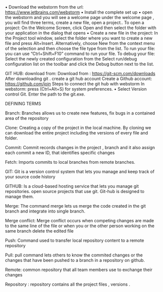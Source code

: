 •	Download the webstorm from the url: https://www.jetbrains.com/webstorm
•	Install the complete set up
•	open the webstorm and you will see a welcome page
under the welcome page , you will find three terms, create a new file, open a project..
 To open a project:
On the Welcome Screen, click Open and then select the folder with your application in the dialog that opens
•	Create a new file in the project:
In the Project tool window, select the folder where you want to create a new file and press Alt+Insert.
Alternatively, choose New from the context menu of the selection and then choose the file type from the list.
To run your file:
 you can use “Ctrl+Shift+F10” command to run  your file.
To debug your file:
Select the newly created configuration from the Select run/debug configuration list on the toolbar and click the Debug button next to the list.

GIT HUB:
download from:
Download from :
https://git-scm.com/downloads
After downloading git . create a git hub account 
Create a Github account:
https://github.com/join
Steps to connect the git hub with webstorm
In  webstorm: 
 press (Ctrl+Alt+S) for system preferences. 
• Select Version control Git. Enter the path to the git.exe.

DEFINING TERMS

Branch:
Branches allows us to create new features, fix bugs in a contained area of the repository

Clone:
Creating a copy of the project in the local machine. By cloning we can download the entire project including the versions of every file and folder.

Commit:
Commit records changes in the project , branch and it also assign each commit a new ID, that identifies specific changes

Fetch:
Imports commits to local branches from remote branches.

GIT:
Git is a version control system that lets you manage and keep track of your source code history

GITHUB:
 Is a cloud-based hosting service that lets you manage git repositories. open  source projects that use git. Git-hub is designed to manage them.

Merge:
The command merge lets us merge the code created in the git branch and integrate into single branch.

Merge conflict:
Merge conflict occurs when competing changes are made to the same line of the file or when you or the other person working on the same branch  delete the edited file 

Push:
 Command used to transfer local repository content to a remote repository

Pull: pull command lets others to know the commited changes or the changes that have been pushed to a branch in a repository on github.

Remote: common repository that all team members use to exchange their changes

Repository : repository contains all the project files , versions .
 

